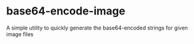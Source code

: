 # base64-encode-image
A simple utility to quickly generate the base64-encoded strings for given image files
